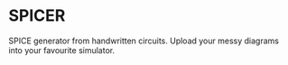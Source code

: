 # SPICER
SPICE generator from handwritten circuits. Upload your messy diagrams into your favourite simulator. 
